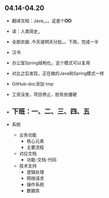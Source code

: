 ##  04.14-04.20

-   翻译文档：Java_。。这是个❎❎
-   读：人类简史_
-   全部衣服..今天或明天分批。。下雨，完成一半
-   汉书
-   办公室Spring结构化，这个模式可以复用
-   对比之后发现，正在做的Java和Spring模式一样
-   GitHub-doc添加 tmp
-   工资没发，项目停止，脸有些僵硬
-   下班：一、二、三、四、五
    -   

-   系统
    -   业务功能
        -   核心元素
        -   主要流程
    -   对应文档
        -   功能-文档-代码
    -   技术支持
        -   逻辑处理
        -   网络请求
        -   操作系统
        -   数据库